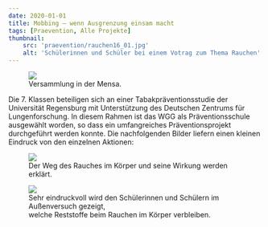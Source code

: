 ```yaml
---
date: 2020-01-01
title: Mobbing – wenn Ausgrenzung einsam macht
tags: [Praevention, Alle Projekte]
thumbnail: 
    src: 'praevention/rauchen16_01.jpg'
    alt: 'Schülerinnen und Schüler bei einem Votrag zum Thema Rauchen'
---
```


<figure>
    <img src = "/images/praevention/rauchen16_01.jpg">
    <figcaption>Versammlung in der Mensa.</figcaption>
</figure>
Die 7. Klassen beteiligen sich an einer Tabakpräventionsstudie der Universität Regensburg mit Unterstützung des Deutschen Zentrums für Lungenforschung. In diesem Rahmen ist das WGG als Präventionsschule ausgewählt worden, so dass ein umfangreiches Präventionsprojekt durchgeführt werden konnte. Die nachfolgenden Bilder liefern einen kleinen Eindruck von den einzelnen Aktionen:

<figure>
    <img src = "/images/praevention/rauchen16_02.jpg">
    <figcaption>Der Weg des Rauches im Körper und seine Wirkung werden erklärt.</figcaption>
</figure>
<figure>
    <img src = "/images/praevention/rauchen16_03.jpg">
    <figcaption>Sehr eindruckvoll wird den Schülerinnen und Schülern im Außenversuch gezeigt, <br>welche Reststoffe beim Rauchen im Körper verbleiben.</figcaption>
</figure>